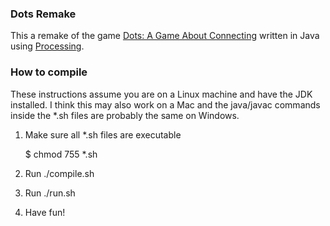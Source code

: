 ### Dots Remake

This a remake of the game [Dots: A Game About
Connecting](http://weplaydots.com/) written in Java using
[Processing](http://processing.org/).

### How to compile

These instructions assume you are on a Linux machine and have the JDK
installed. I think this may also work on a Mac and the java/javac
commands inside the \*.sh files are probably the same on Windows.

1. Make sure all \*.sh files are executable

   	$ chmod 755 \*.sh

1. Run ./compile.sh
1. Run ./run.sh
1. Have fun!
